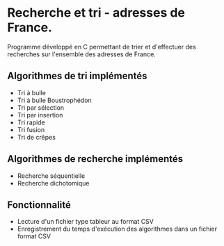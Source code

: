 # Recherche et tri - adresses de France.  

Programme développé en C permettant de trier et d'effectuer des recherches sur l'ensemble des adresses de France.

## Algorithmes de tri implémentés

- Tri à bulle
- Tri à bulle Boustrophédon
- Tri par sélection
- Tri par insertion
- Tri rapide
- Tri fusion
- Tri de crêpes

## Algorithmes de recherche implémentés

- Recherche séquentielle
- Recherche dichotomique

## Fonctionnalité
- Lecture d'un fichier type tableur au format CSV
- Enregistrement du temps d'exécution des algorithmes dans un fichier format CSV
